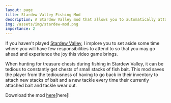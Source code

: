 ```yaml
---
layout: page
title: Stardew Valley Fishing Mod
description: A Stardew Valley mod that allows you to automatically attach bait and tackles from your inventory to your fishing rod with the press of a button. 
img: /assets/img/stardew-mod.png
importance: 2
---
```


If you haven't played <a href="https://www.stardewvalley.net/">Stardew Valley</a>, I implore you to set aside some time where you will have few responsibilities to attend to so that you may go ahead and experience the joy this video game brings. 

When hunting for treasure chests during fishing in Stardew Valley, it can be tedious to constantly get chests of small stacks of fish bait. This mod saves the player from the tediousness of having to go back in their inventory to attach new stacks of bait and a new tackle every time their currently attached bait and tackle wear out.

Download the mod <a href="https://www.nexusmods.com/stardewvalley/mods/6773/">here</a>[here]!